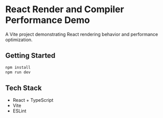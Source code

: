 # React Render and Compiler Performance Demo

A Vite project demonstrating React rendering behavior and performance optimization.

## Getting Started

```bash
npm install
npm run dev
```

## Tech Stack

- React + TypeScript
- Vite
- ESLint
